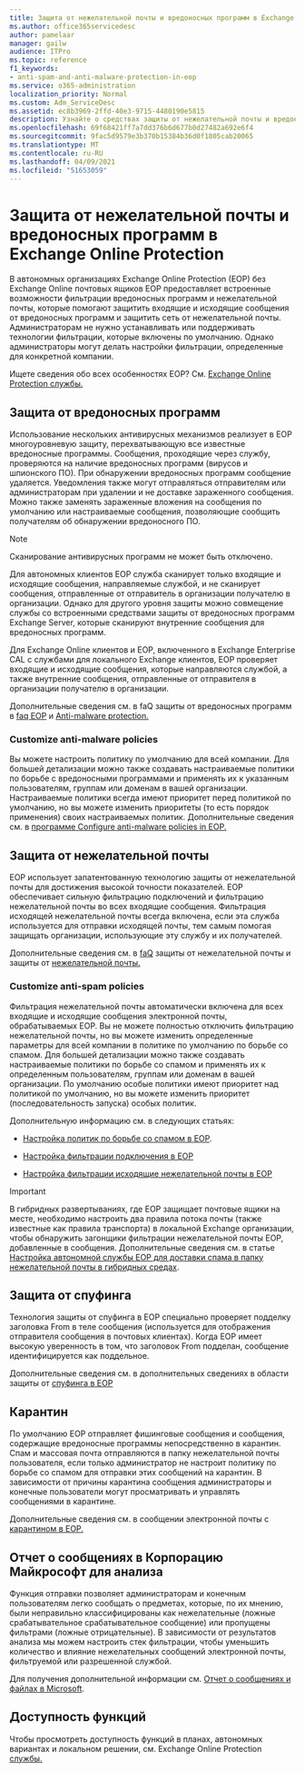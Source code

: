 ```yaml
---
title: Защита от нежелательной почты и вредоносных программ в Exchange Online Protection
ms.author: office365servicedesc
author: pamelaar
manager: gailw
audience: ITPro
ms.topic: reference
f1_keywords:
- anti-spam-and-anti-malware-protection-in-eop
ms.service: o365-administration
localization_priority: Normal
ms.custom: Adm_ServiceDesc
ms.assetid: ec8b3969-2ffd-40e3-9715-4480190e5815
description: Узнайте о средствах защиты от нежелательной почты и вредоносных программ, доступных в автономных организациях Exchange Online Protection (EOP) без Exchange Online почтовых ящиков.
ms.openlocfilehash: 69f68421ff7a7dd376b6d677b0d27482a692e6f4
ms.sourcegitcommit: 9fac5d9579e3b370b15384b36d0f1805cab20065
ms.translationtype: MT
ms.contentlocale: ru-RU
ms.lasthandoff: 04/09/2021
ms.locfileid: "51653059"
---
```

# <a name="anti-spam-and-anti-malware-protection-in-exchange-online-protection"></a>Защита от нежелательной почты и вредоносных программ в Exchange Online Protection

В автономных организациях Exchange Online Protection (EOP) без Exchange Online почтовых ящиков EOP предоставляет встроенные возможности фильтрации вредоносных программ и нежелательной почты, которые помогают защитить входящие и исходящие сообщения от вредоносных программ и защитить сеть от нежелательной почты. Администраторам не нужно устанавливать или поддерживать технологии фильтрации, которые включены по умолчанию. Однако администраторы могут делать настройки фильтрации, определенные для конкретной компании.

Ищете сведения обо всех особенностях EOP? См. [Exchange Online Protection службы.](exchange-online-protection-service-description.md)

## <a name="anti-malware-protection"></a>Защита от вредоносных программ

Использование нескольких антивирусных механизмов реализует в EOP многоуровневую защиту, перехватывающую все известные вредоносные программы. Сообщения, проходящие через службу, проверяются на наличие вредоносных программ (вирусов и шпионского ПО). При обнаружении вредоносных программ сообщение удаляется. Уведомления также могут отправляться отправителям или администраторам при удалении и не доставке зараженного сообщения. Можно также заменять зараженные вложения на сообщения по умолчанию или настраиваемые сообщения, позволяющие сообщить получателям об обнаружении вредоносного ПО.

> [!NOTE] 
> Сканирование антивирусных программ не может быть отключено.

Для автономных клиентов EOP служба сканирует только входящие и исходящие сообщения, направляемые службой, и не сканирует сообщения, отправленные от отправитель в организации получателю в организации. Однако для другого уровня защиты можно совмещение службы со встроенными средствами защиты от вредоносных программ Exchange Server, которые сканируют внутренние сообщения для вредоносных программ.

Для Exchange Online клиентов и EOP, включенного в Exchange Enterprise CAL с службами для локального Exchange клиентов, EOP проверяет входящие и исходящие сообщения, которые направляются службой, а также внутренние сообщения, отправленные от отправителя в организации получателю в организации.

Дополнительные сведения см. в faQ защиты от вредоносных программ в [faq EOP](/microsoft-365/security/office-365-security/anti-malware-protection) и [Anti-malware protection.](/microsoft-365/security/office-365-security/anti-malware-protection-faq-eop)

### <a name="customize-anti-malware-policies"></a>Customize anti-malware policies

Вы можете настроить политику по умолчанию для всей компании. Для большей детализации можно также создавать настраиваемые политики по борьбе с вредоносными программами и применять их к указанным пользователям, группам или доменам в вашей организации. Настраиваемые политики всегда имеют приоритет перед политикой по умолчанию, но вы можете изменить приоритеты (то есть порядок применения) своих настраиваемых политик. Дополнительные сведения см. в [программе Configure anti-malware policies in EOP.](/microsoft-365/security/office-365-security/configure-anti-malware-policies)

## <a name="anti-spam-protection"></a>Защита от нежелательной почты

EOP использует запатентованную технологию защиты от нежелательной почты для достижения высокой точности показателей. EOP обеспечивает сильную фильтрацию подключений и фильтрацию нежелательной почты во всех входящие сообщения. Фильтрация исходящей нежелательной почты всегда включена, если эта служба используется для отправки исходящей почты, тем самым помогая защищать организации, использующие эту службу и их получателей.

Дополнительные сведения см. в [faQ](/microsoft-365/security/office-365-security/anti-spam-protection) защиты от нежелательной почты и защиты от [нежелательной почты.](/microsoft-365/security/office-365-security/anti-spam-protection-faq)

### <a name="customize-anti-spam-policies"></a>Customize anti-spam policies

Фильтрация нежелательной почты автоматически включена для всех входящие и исходящие сообщения электронной почты, обрабатываемых EOP. Вы не можете полностью отключить фильтрацию нежелательной почты, но вы можете изменить определенные параметры для всей компании в политике по умолчанию по борьбе со спамом. Для большей детализации можно также создавать настраиваемые политики по борьбе со спамом и применять их к определенным пользователям, группам или доменам в вашей организации. По умолчанию особые политики имеют приоритет над политикой по умолчанию, но вы можете изменить приоритет (последовательность запуска) особых политик.

Дополнительную информацию см. в следующих статьях:

- [Настройка политик по борьбе со спамом в EOP](/microsoft-365/security/office-365-security/configure-your-spam-filter-policies).

- [Настройка фильтрации подключения в EOP](/microsoft-365/security/office-365-security/configure-the-connection-filter-policy)

- [Настройка фильтрации исходящие нежелательной почты в EOP](/microsoft-365/security/office-365-security/configure-the-outbound-spam-policy)

> [!IMPORTANT]
> В гибридных развертываниях, где EOP защищает почтовые ящики на месте, необходимо настроить два правила потока почты (также известные как правила транспорта) в локальной Exchange организации, чтобы обнаружить загонщики фильтрации нежелательной почты EOP, добавленные в сообщения. Дополнительные сведения см. в статье [Настройка автономной службы EOP для доставки спама в папку нежелательной почты в гибридных средах](/microsoft-365/security/office-365-security/ensure-that-spam-is-routed-to-each-user-s-junk-email-folder).

## <a name="anti-spoofing-protection"></a>Защита от спуфинга

Технология защиты от спуфинга в EOP специально проверяет подделку заголовка From в теле сообщения (используется для отображения отправителя сообщения в почтовых клиентах). Когда EOP имеет высокую уверенность в том, что заголовок From подделан, сообщение идентифицируется как поддельное.

Дополнительные сведения см. в дополнительных сведениях в области защиты от [спуфинга в EOP](/microsoft-365/security/office-365-security/anti-spoofing-protection)

## <a name="quarantine"></a>Карантин

По умолчанию EOP отправляет фишинговые сообщения и сообщения, содержащие вредоносные программы непосредственно в карантин. Спам и массовая почта отправляются в папку нежелательной почты пользователя, если только администратор не настроит политику по борьбе со спамом для отправки этих сообщений на карантин. В зависимости от причины карантина сообщения администраторы и конечные пользователи могут просматривать и управлять сообщениями в карантине.

Дополнительные сведения см. в сообщении электронной почты с [карантином в EOP.](/microsoft-365/security/office-365-security/quarantine-email-messages)

## <a name="report-messages-to-microsoft-for-analysis"></a>Отчет о сообщениях в Корпорацию Майкрософт для анализа

Функция отправки позволяет администраторам и конечным пользователям легко сообщать о предметах, которые, по их мнению, были неправильно классифицированы как нежелательные (ложные срабатывательное срабатывательное сообщение) или пропущены фильтрами (ложные отрицательные). В зависимости от результатов анализа мы можем настроить стек фильтрации, чтобы уменьшить количество и влияние нежелательных сообщений электронной почты, фильтруемой или разрешенной службой.

Для получения дополнительной информации см. [Отчет о сообщениях и файлах в Microsoft](/microsoft-365/security/office-365-security/report-junk-email-messages-to-microsoft).

## <a name="feature-availability"></a>Доступность функций

Чтобы просмотреть доступность функций в планах, автономных вариантах и локальном решении, см. Exchange Online Protection [службы.](exchange-online-protection-service-description.md)